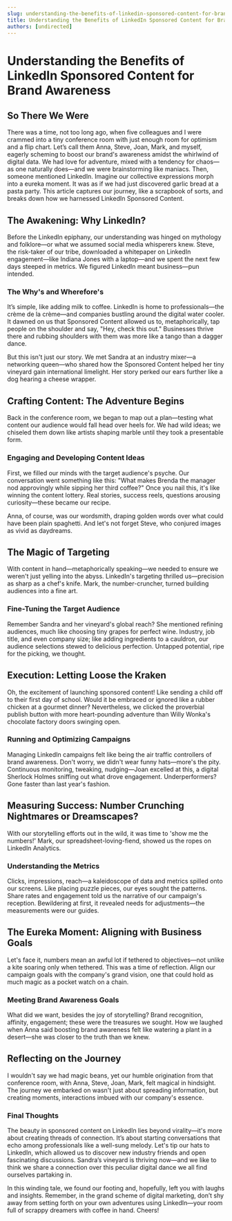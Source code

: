```yaml
---
slug: understanding-the-benefits-of-linkedin-sponsored-content-for-brand-awareness
title: Understanding the Benefits of LinkedIn Sponsored Content for Brand Awareness
authors: [undirected]
---
```



# Understanding the Benefits of LinkedIn Sponsored Content for Brand Awareness

## So There We Were

There was a time, not too long ago, when five colleagues and I were crammed into a tiny conference room with just enough room for optimism and a flip chart. Let’s call them Anna, Steve, Joan, Mark, and myself, eagerly scheming to boost our brand's awareness amidst the whirlwind of digital data. We had love for adventure, mixed with a tendency for chaos—as one naturally does—and we were brainstorming like maniacs. Then, someone mentioned LinkedIn. Imagine our collective expressions morph into a eureka moment. It was as if we had just discovered garlic bread at a pasta party. This article captures our journey, like a scrapbook of sorts, and breaks down how we harnessed LinkedIn Sponsored Content.

## The Awakening: Why LinkedIn?

Before the LinkedIn epiphany, our understanding was hinged on mythology and folklore—or what we assumed social media whisperers knew. Steve, the risk-taker of our tribe, downloaded a whitepaper on LinkedIn engagement—like Indiana Jones with a laptop—and we spent the next few days steeped in metrics. We figured LinkedIn meant business—pun intended.

### The Why's and Wherefore's

It’s simple, like adding milk to coffee. LinkedIn is home to professionals—the crème de la crème—and companies bustling around the digital water cooler. It dawned on us that Sponsored Content allowed us to, metaphorically, tap people on the shoulder and say, "Hey, check this out." Businesses thrive there and rubbing shoulders with them was more like a tango than a dagger dance.

But this isn't just our story. We met Sandra at an industry mixer—a networking queen—who shared how the Sponsored Content helped her tiny vineyard gain international limelight. Her story perked our ears further like a dog hearing a cheese wrapper.

## Crafting Content: The Adventure Begins

Back in the conference room, we began to map out a plan—testing what content our audience would fall head over heels for. We had wild ideas; we chiseled them down like artists shaping marble until they took a presentable form. 

### Engaging and Developing Content Ideas

First, we filled our minds with the target audience's psyche. Our conversation went something like this: "What makes Brenda the manager nod approvingly while sipping her third coffee?" Once you nail this, it's like winning the content lottery. Real stories, success reels, questions arousing curiosity—these became our recipe. 

Anna, of course, was our wordsmith, draping golden words over what could have been plain spaghetti. And let's not forget Steve, who conjured images as vivid as daydreams. 

## The Magic of Targeting

With content in hand—metaphorically speaking—we needed to ensure we weren't just yelling into the abyss. LinkedIn's targeting thrilled us—precision as sharp as a chef's knife. Mark, the number-cruncher, turned building audiences into a fine art.

### Fine-Tuning the Target Audience

Remember Sandra and her vineyard's global reach? She mentioned refining audiences, much like choosing tiny grapes for perfect wine. Industry, job title, and even company size; like adding ingredients to a cauldron, our audience selections stewed to delicious perfection. Untapped potential, ripe for the picking, we thought.

## Execution: Letting Loose the Kraken

Oh, the excitement of launching sponsored content! Like sending a child off to their first day of school. Would it be embraced or ignored like a rubber chicken at a gourmet dinner? Nevertheless, we clicked the proverbial publish button with more heart-pounding adventure than Willy Wonka's chocolate factory doors swinging open.

### Running and Optimizing Campaigns

Managing LinkedIn campaigns felt like being the air traffic controllers of brand awareness. Don't worry, we didn't wear funny hats—more's the pity. Continuous monitoring, tweaking, nudging—Joan excelled at this, a digital Sherlock Holmes sniffing out what drove engagement. Underperformers? Gone faster than last year's fashion. 

## Measuring Success: Number Crunching Nightmares or Dreamscapes?

With our storytelling efforts out in the wild, it was time to 'show me the numbers!' Mark, our spreadsheet-loving-fiend, showed us the ropes on LinkedIn Analytics.

### Understanding the Metrics

Clicks, impressions, reach—a kaleidoscope of data and metrics spilled onto our screens. Like placing puzzle pieces, our eyes sought the patterns. Share rates and engagement told us the narrative of our campaign's reception. Bewildering at first, it revealed needs for adjustments—the measurements were our guides.

## The Eureka Moment: Aligning with Business Goals

Let's face it, numbers mean an awful lot if tethered to objectives—not unlike a kite soaring only when tethered. This was a time of reflection. Align our campaign goals with the company's grand vision, one that could hold as much magic as a pocket watch on a chain.

### Meeting Brand Awareness Goals

What did we want, besides the joy of storytelling? Brand recognition, affinity, engagement; these were the treasures we sought. How we laughed when Anna said boosting brand awareness felt like watering a plant in a desert—she was closer to the truth than we knew.

## Reflecting on the Journey

I wouldn't say we had magic beans, yet our humble origination from that conference room, with Anna, Steve, Joan, Mark, felt magical in hindsight. The journey we embarked on wasn't just about spreading information, but creating moments, interactions imbued with our company's essence.

### Final Thoughts

The beauty in sponsored content on LinkedIn lies beyond virality—it's more about creating threads of connection. It’s about starting conversations that echo among professionals like a well-sung melody. Let's tip our hats to LinkedIn, which allowed us to discover new industry friends and open fascinating discussions. Sandra’s vineyard is thriving now—and we like to think we share a connection over this peculiar digital dance we all find ourselves partaking in.

In this winding tale, we found our footing and, hopefully, left you with laughs and insights. Remember, in the grand scheme of digital marketing, don’t shy away from setting forth on your own adventures using LinkedIn—your room full of scrappy dreamers with coffee in hand. Cheers!